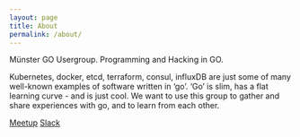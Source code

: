 ```yaml
---
layout: page
title: About
permalink: /about/
---
```


Münster GO Usergroup. Programming and Hacking in GO. 

Kubernetes, docker, etcd, terraform, consul, influxDB are just some of many well-known examples of software written in ‘go’. ‘Go’ is slim, has a flat learning curve - and is just cool. We want to use this group to gather and share experiences with go, and to learn from each other.

[Meetup](https://www.meetup.com/de-DE/Munster-Gophers/)
[Slack](https://join.slack.com/t/muenstergophers/shared_invite/MjE2MTc3ODMxMzYxLTE1MDA4OTQwNjMtM2YwNDJhOGYyOQ)
